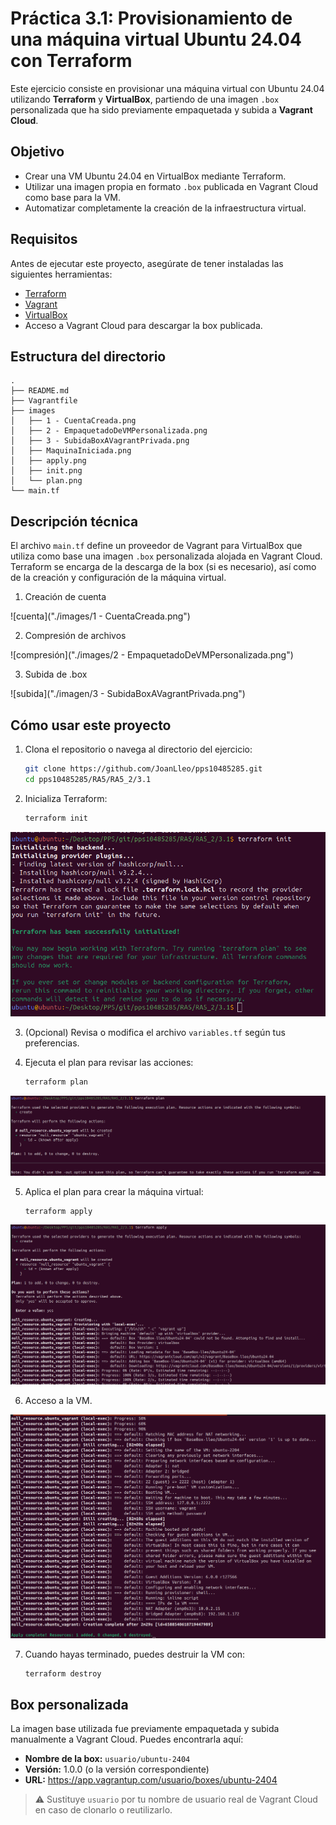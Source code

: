# Práctica 3.1: Provisionamiento de una máquina virtual Ubuntu 24.04 con Terraform

Este ejercicio consiste en provisionar una máquina virtual con Ubuntu 24.04 utilizando **Terraform** y **VirtualBox**, partiendo de una imagen `.box` personalizada que ha sido previamente empaquetada y subida a **Vagrant Cloud**.

## Objetivo

- Crear una VM Ubuntu 24.04 en VirtualBox mediante Terraform.
- Utilizar una imagen propia en formato `.box` publicada en Vagrant Cloud como base para la VM.
- Automatizar completamente la creación de la infraestructura virtual.

## Requisitos

Antes de ejecutar este proyecto, asegúrate de tener instaladas las siguientes herramientas:

- [Terraform](https://developer.hashicorp.com/terraform)
- [Vagrant](https://www.vagrantup.com/)
- [VirtualBox](https://www.virtualbox.org/)
- Acceso a Vagrant Cloud para descargar la box publicada.

## Estructura del directorio

```
.
├── README.md
├── Vagrantfile
├── images
│   ├── 1 - CuentaCreada.png
│   ├── 2 - EmpaquetadoDeVMPersonalizada.png
│   ├── 3 - SubidaBoxAVagrantPrivada.png
│   ├── MaquinaIniciada.png
│   ├── apply.png
│   ├── init.png
│   └── plan.png
└── main.tf
```

## Descripción técnica

El archivo `main.tf` define un proveedor de Vagrant para VirtualBox que utiliza como base una imagen `.box` personalizada alojada en Vagrant Cloud. Terraform se encarga de la descarga de la box (si es necesario), así como de la creación y configuración de la máquina virtual.

1. Creación de cuenta

![cuenta]("./images/1 - CuentaCreada.png")

2. Compresión de archivos

![compresión]("./images/2 - EmpaquetadoDeVMPersonalizada.png")

3. Subida de .box 

![subida]("./imagen/3 - SubidaBoxAVagrantPrivada.png")


## Cómo usar este proyecto

1. Clona el repositorio o navega al directorio del ejercicio:

   ```bash
   git clone https://github.com/JoanLleo/pps10485285.git
   cd pps10485285/RA5/RA5_2/3.1
   ```

2. Inicializa Terraform:

   ```bash
   terraform init
   ```

![init](./images/init.png)

3. (Opcional) Revisa o modifica el archivo `variables.tf` según tus preferencias.

4. Ejecuta el plan para revisar las acciones:

   ```bash
   terraform plan
   ```

![plan](./images/plan.png)

5. Aplica el plan para crear la máquina virtual:

   ```bash
   terraform apply
   ```

![apply](./images/apply.png)

6. Acceso a la VM.

![vm](./images/MaquinaIniciada.png)

7. Cuando hayas terminado, puedes destruir la VM con:

   ```bash
   terraform destroy
   ```

## Box personalizada

La imagen base utilizada fue previamente empaquetada y subida manualmente a Vagrant Cloud. Puedes encontrarla aquí:

- **Nombre de la box:** `usuario/ubuntu-2404`
- **Versión:** 1.0.0 (o la versión correspondiente)
- **URL:** https://app.vagrantup.com/usuario/boxes/ubuntu-2404

> ⚠️ Sustituye `usuario` por tu nombre de usuario real de Vagrant Cloud en caso de clonarlo o reutilizarlo.

